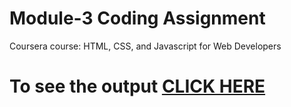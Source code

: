 # Module-3 Coding Assignment

Coursera course: HTML, CSS, and Javascript for Web Developers

# To see the output [CLICK HERE]()
